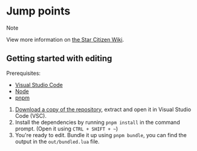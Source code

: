 # Jump points

> [!NOTE]  
> View more information on [the Star Citizen Wiki](https://starcitizen.tools/Module:Jump_points).

## Getting started with editing

Prerequisites:

- [Visual Studio Code](https://code.visualstudio.com/)
- [Node](https://nodejs.org/en/download)
- [pnpm](https://pnpm.io/installation)

1. [Download a copy of the repository](https://github.com/ari-party/sct-module-jump-points/archive/refs/heads/main.zip), extract and open it in Visual Studio Code (VSC).
2. Install the dependencies by running `pnpm install` in the command prompt. (Open it using `CTRL + SHIFT + ~`)
3. You're ready to edit. Bundle it up using `pnpm bundle`, you can find the output in the `out/bundled.lua` file.
